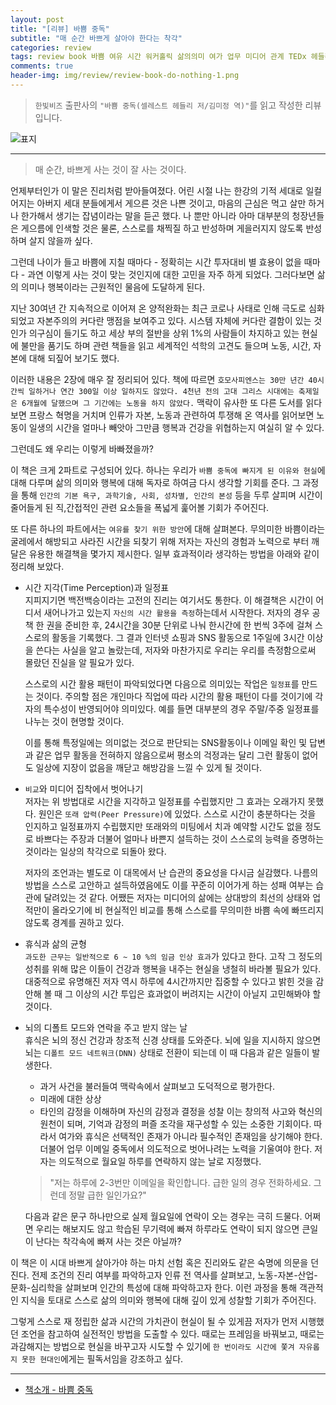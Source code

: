 ```yaml
---  
layout: post  
title: "[리뷰] 바쁨 중독"  
subtitle: "매 순간 바쁘게 살아야 한다는 착각"  
categories: review  
tags: review book 바쁨 여유 시간 워커홀릭 삶의의미 여가 업무 미디어 관계 TEDx 헤들리 노동 
comments: true  
header-img: img/review/review-book-do-nothing-1.png
---  
```

  
> `한빛비즈` 출판사의 `"바쁨 중독(셀레스트 헤들리 저/김미정 역)"`를 읽고 작성한 리뷰입니다.  

![표지](https://theorydb.github.io/assets/img/review/review-book-do-nothing-1.png)  

---

> 매 순간, 바쁘게 사는 것이 잘 사는 것이다.

언제부터인가 이 말은 진리처럼 받아들여졌다. 어린 시절 나는 한강의 기적 세대로 일컬어지는 아버지 세대 분들에게서 게으른 것은 나쁜 것이고, 마음의 근심은 먹고 살만 하거나 한가해서 생기는 잡념이라는 말을 듣곤 했다. 나 뿐만 아니라 아마 대부분의 청장년들은 게으름에 인색할 것은 물론, 스스로를 채찍질 하고 반성하며 게을러지지 않도록 반성하며 살지 않을까 싶다. 

그런데 나이가 들고 바쁨에 지칠 때마다 - 정확히는 시간 투자대비 별 효용이 없을 때마다 - 과연 이렇게 사는 것이 맞는 것인지에 대한 고민을 자주 하게 되었다. 그러다보면 삶의 의미나 행복이라는 근원적인 물음에 도달하게 된다.

지난 30여년 간 지속적으로 이어져 온 양적완화는 최근 코로나 사태로 인해 극도로 심화되었고 자본주의의 커다란 맹점을 보여주고 있다. 시스템 자체에 커다란 결함이 있는 것인가 의구심이 들기도 하고 세상 부의 절반을 상위 1%의 사람들이 차지하고 있는 현실에 불만을 품기도 하며 관련 책들을 읽고 세계적인 석학의 고견도 들으며 노동, 시간, 자본에 대해 되짚어 보기도 했다.

이러한 내용은 2장에 매우 잘 정리되어 있다. 책에 따르면 `호모사피엔스는 30만 년간 40시간씩 일하거나 연간 300일 이상 일하지도 않았다. 4천년 전의 고대 그리스 시대에는 축제일은 6개월에 달했으며 그 기간에는 노동을 하지 않았다.` 맥락이 유사한 또 다른 도서를 읽다보면 프랑스 혁명을 거치며 인류가 자본, 노동과 관련하여 투쟁해 온 역사를 읽어보면 노동이 일생의 시간을 얼마나 빼앗아 그만큼 행복과 건강을 위협하는지 여실히 알 수 있다. 

그런데도 왜 우리는 이렇게 바빠졌을까?

이 책은 크게 2파트로 구성되어 있다. 하나는 우리가 `바쁨 중독에 빠지게 된 이유와 현실`에 대해 다루며 삶의 의미와 행복에 대해 독자로 하여금 다시 생각할 기회를 준다. 그 과정을 통해 `인간의 기본 욕구, 과학기술, 사회, 성차별, 인간의 본성` 등을 두루 살피며 시간이 줄어들게 된 직,간접적인 관련 요소들을 폭넓게 훑어볼 기회가 주어진다. 

또 다른 하나의 파트에서는 `여유를 찾기 위한 방안`에 대해 살펴본다. 무의미한 바쁨이라는 굴레에서 해방되고 사라진 시간을 되찾기 위해 저자는 자신의 경험과 노력으로 부터 깨달은 유용한 해결책을 몇가지 제시한다. 일부 효과적이라 생각하는 방법을 아래와 같이 정리해 보았다. 

* 시간 지각(Time Perception)과 일정표  
  지피지기면 백전백승이라는 고전의 진리는 여기서도 통한다. 이 해결책은 시간이 어디서 새어나가고 있는지 `자신의 시간 활용을 측정`하는데서 시작한다. 저자의 경우 공책 한 권을 준비한 후, 24시간을 30분 단위로 나눠 한시간에 한 번씩 3주에 걸쳐 스스로의 활동을 기록했다. 그 결과 인터넷 쇼핑과 SNS 활동으로 1주일에 3시간 이상을 쓴다는 사실을 알고 놀랐는데, 저자와 마찬가지로 우리는 우리를 측정함으로써 몰랐던 진실을 알 필요가 있다. 
  
  스스로의 시간 활용 패턴이 파악되었다면 다음으로 의미있는 작업은 `일정표`를 만드는 것이다. 주의할 점은 개인마다 직업에 따라 시간의 활용 패턴이 다를 것이기에 각자의 특수성이 반영되어야 의미있다. 예를 들면 대부분의 경우 주말/주중 일정표를 나누는 것이 현명할 것이다. 

  이를 통해 특정일에는 의미없는 것으로 판단되는 SNS활동이나 이메일 확인 및 답변과 같은 업무 활동을 전혀하지 않음으로써 평소의 걱정과는 달리 그런 활동이 없어도 일상에 지장이 없음을 깨닫고 해방감을 느낄 수 있게 될 것이다. 

* `비교`와 미디어 집착에서 벗어나기   
  저자는 위 방법대로 시간을 지각하고 일정표를 수립했지만 그 효과는 오래가지 못했다. 원인은 `또래 압력(Peer Pressure)`에 있었다. 스스로 시간이 충분하다는 것을 인지하고 일정표까지 수립했지만 또래와의 미팅에서 치과 예약할 시간도 없을 정도로 바쁘다는 주장과 더불어 얼마나 바쁜지 설득하는 것이 스스로의 능력을 증명하는 것이라는 일상의 착각으로 되돌아 왔다. 
  
  저자의 조언과는 별도로 이 대목에서 난 습관의 중요성을 다시금 실감했다. 나름의 방법을 스스로 고안하고 설득하였음에도 이를 꾸준히 이어가게 하는 성패 여부는 습관에 달려있는 것 같다. 어쨌든 저자는 미디어의 삶에는 상대방의 최선의 상태와 업적만이 올라오기에 비 현실적인 비교를 통해 스스로를 무의미한 바쁨 속에 빠뜨리지 않도록 경계를 권하고 있다.

* 휴식과 삶의 균형  
  `과도한 근무는 일반적으로 6 ~ 10 %의 임금 인상 효과`가 있다고 한다. 고작 그 정도의 성취를 위해 많은 이들이 건강과 행복을 내주는 현실을 냉철히 바라볼 필요가 있다. 대중적으로 유명해진 저자 역시 하루에 4시간까지만 집중할 수 있다고 밝힌 것을 감안해 볼 때 그 이상의 시간 투입은 효과없이 버려지는 시간이 아닐지 고민해봐야 할 것이다.

* 뇌의 디폴트 모드와 연락을 주고 받지 않는 날  
  휴식은 뇌의 정신 건강과 창조적 신경 상태를 도와준다. 뇌에 일을 지시하지 않으면 뇌는 `디폴트 모드 네트워크(DNN)` 상태로 전환이 되는데 이 때 다음과 같은 일들이 발생한다. 
  - 과거 사건을 불러들여 맥락속에서 살펴보고 도덕적으로 평가한다. 
  - 미래에 대한 상상
  - 타인의 감정을 이해하며 자신의 감정과 결정을 성찰
  이는 창의적 사고와 혁신의 원천이 되며, 기억과 감정의 퍼즐 조각을 재구성할 수 있는 소중한 기회이다. 따라서 여가와 휴식은 선택적인 존재가 아니라 필수적인 존재임을 상기해야 한다. 
  더불어 업무 이메일 중독에서 의도적으로 벗어나려는 노력을 기울여야 한다. 저자는 의도적으로 월요일 하루를 연락하지 않는 날로 지정했다. 

  > "저는 하루에 2-3번만 이메일을 확인합니다. 급한 일의 경우 전화하세요. 그런데 정말 급한 일인가요?"
  
  다음과 같은 문구 하나만으로 실제 월요일에 연락이 오는 경우는 극히 드물다. 어쩌면 우리는 해보지도 않고 학습된 무기력에 빠져 하루라도 연락이 되지 않으면 큰일이 난다는 착각속에 빠져 사는 것은 아닐까?

이 책은 이 시대 바쁘게 살아가야 하는 마치 선험 혹은 진리와도 같은 숙명에 의문을 던진다. 전제 조건의 진리 여부를 파악하고자 인류 전 역사를 살펴보고, 노동-자본-산업-문화-심리학을 살펴보며 인간의 특성에 대해 파악하고자 한다. 이런 과정을 통해 객관적인 지식을 토대로 스스로 삶의 의미와 행복에 대해 깊이 있게 성찰할 기회가 주어진다.

그렇게 스스로 재 정립한 삶과 시간의 가치관이 현실이 될 수 있게끔 저자가 먼저 시행했던 조언을 참고하여 실전적인 방법을 도출할 수 있다. 때로는 프레임을 바꿔보고, 때로는 과감해지는 방법으로 현실을 바꾸고자 시도할 수 있기에 `한 번이라도 시간에 쫓겨 자유롭지 못한 현대인`에게는 필독서임을 강조하고 싶다. 

---

* [책소개 - 바쁨 중독](http://www.yes24.com/Product/Goods/96023879?OzSrank=1)

